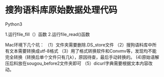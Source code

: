 # 搜狗语料库原始数据处理代码

Python3

1.运行file_fill（）函数
2.运行file_read()函数

Mac环境下几个坑：
（1）文件夹需要删除.DS_store文件
（2）搜狗语料库中所有文本需要转换成utf-8格式
（3）用了格式转换软件和Convmv等，发现均不能完全转换（转换后单个文件只有几k），原因待查，最后手动转换的。
 (4)原始语解压后料放在sougou_before2文件夹即可
 （5）dicurl字典需要根据文本内容改动。
